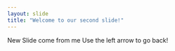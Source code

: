 ```yaml
---
layout: slide
title: "Welcome to our second slide!"
---
```

New Slide come from me
Use the left arrow to go back!